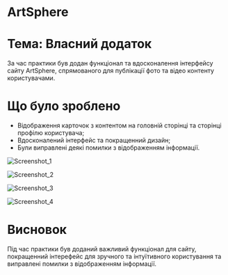 # ArtSphere

# Тема: Власний додаток

За час практики був додан функціонал та вдосконалення інтерфейсу сайту ArtSphere, спрямованого для публікації фото та відео контенту користувачами.

# Що було зроблено

* Відображення карточок з контентом на головній сторінці та сторінці профілю користувача;
* Вдосконалений інтерфейс та покращенний дизайн;
* Були виправлені деякі помилки з відображенням інформації.

![Screenshot_1](https://github.com/user-attachments/assets/77216680-7e65-4bf4-82fd-bef9ae19ad11)

![Screenshot_2](https://github.com/user-attachments/assets/eb4b32bd-9b46-422f-959c-4076b49bec8f)

![Screenshot_3](https://github.com/user-attachments/assets/573775bc-6ce4-4c0d-894b-e029fab27be4)

![Screenshot_4](https://github.com/user-attachments/assets/dbd9eb3b-bb51-4b02-a73c-2f77ae29609c)

# Висновок

Під час практики був доданий важливий функціонал для сайту, покращенний інтерефейс для зручного та інтуїтивного користування та виправлені помилки з відображенням інформації.
